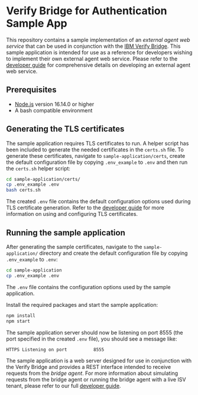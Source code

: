 
# Verify Bridge for Authentication Sample App
This repository contains a sample implementation of an *external agent web service* that can be used in conjunction with the [IBM Verify Bridge](https://www.ibm.com/docs/en/security-verify?topic=integrations-security-verify-bridge). This sample application is intended for use as a reference for developers wishing to implement their own external agent web service. Please refer to the [developer guide]() for comprehensive details on developing an external agent web service. 

## Prerequisites
* [Node.js](https://nodejs.org/) version 16.14.0 or higher
* A bash  compatible environment

## Generating the TLS certificates
The sample application requires TLS certificates to run. A helper script has been included to generate the needed certificates in the `certs.sh` file. To generate these certificates, navigate to `sample-application/certs`, create the default configuration file by copying `.env_example` to `.env` and then run the `certs.sh` helper script: 

```bash
cd sample-application/certs/
cp .env_example .env
bash certs.sh
```

The created `.env` file contains the default configuration options used during TLS certificate generation. Refer to the [developer guide]() for more information on using and configuring TLS certificates. 
## Running the sample application 
After generating the sample certificates, navigate to the `sample-application/` directory and create the default configuration file by copying `.env_example` to `.env`:

```bash 
cd sample-application
cp .env_example .env
```

The `.env` file contains the configuration options used by the sample application. 

Install the required packages and start the sample application:

```bash
npm install
npm start
```

The sample application server should now be listening on port 8555 (the port specified in the created `.env` file), you should see a message like:

```bash
HTTPS Listening on port          8555
```

The sample application is a web server designed for use in conjunction with the Verify Bridge and provides a REST interface intended to receive requests from the *bridge agent*. For more information about simulating requests from the bridge agent or running the bridge agent with a live ISV tenant, please refer to our full [developer guide]().
